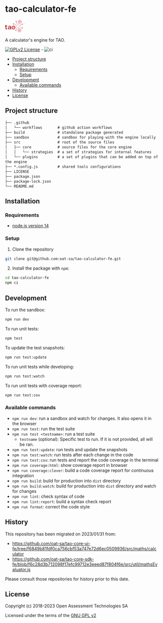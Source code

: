 # tao-calculator-fe

![TAO Logo](https://github.com/oat-sa/taohub-developer-guide/raw/master/resources/tao-logo.png)

A calculator's engine for TAO.

[![GPLv2 License](https://img.shields.io/badge/License-GPL%20v2-yellow.svg)](./LICENSE) -
![ci](https://github.com/oat-sa/tao-calculator-fe/actions/workflows/continuous-integration.yml/badge.svg)

<!-- vscode-markdown-toc -->

-   [Project structure](#Projectstructure)
-   [Installation](#Installation)
    -   [Requirements](#Requirements)
    -   [Setup](#Setup)
-   [Development](#Development)
    -   [Available commands](#Availablecommands)
-   [History](#History)
-   [License](#License)

<!-- vscode-markdown-toc-config
	numbering=false
	autoSave=true
	/vscode-markdown-toc-config -->
<!-- /vscode-markdown-toc -->

## <a name='Projectstructure'></a>Project structure

```text
├── .github
│   └── workflows       # github action workflows
├── build               # standalone package generated
├── sandbox             # sandbox for playing with the engine locally
├── src                 # root of the source files
│   ├── core            # source files for the core engine
│   │   └── strategies  # a set of strategies for internal features
│   └── plugins         # a set of plugins that can be added on top of the engine
├── *.config.js         # shared tools configurations
├── LICENSE
├── package.json
├── package-lock.json
└── README.md
```

## <a name='Installation'></a>Installation

### <a name='Requirements'></a>Requirements

-   [node.js version 14](https://nodejs.org/dist/latest-v14.x/)

### <a name='Setup'></a>Setup

1. Clone the repository

```sh
git clone git@github.com:oat-sa/tao-calculator-fe.git
```

2. Install the package with `npm`:

```sh
cd tao-calculator-fe
npm ci
```

## <a name='Development'></a>Development

To run the sandbox:

```sh
npm run dev
```

To run unit tests:

```sh
npm test
```

To update the test snapshots:

```sh
npm run test:update
```

To run unit tests while developing:

```sh
npm run test:watch
```

To run unit tests with coverage report:

```sh
npm run test:cov
```

### <a name='Availablecommands'></a>Available commands

-   `npm run dev`: run a sandbox and watch for changes. It also opens it in the browser
-   `npm run test`: run the test suite
-   `npm run test <testname>`: run a test suite
    -   `testname` (optional): Specific test to run. If it is not provided, all will be ran.
-   `npm run test:update`: run tests and update the snapshots
-   `npm run test:watch`: run tests after each change in the code
-   `npm run test:cov`: run tests and report the code coverage in the terminal
-   `npm run coverage:html`: show coverage report in browser
-   `npm run coverage:clover`: build a code coverage report for continuous integration
-   `npm run build`: build for production into `dist` directory
-   `npm run build:watch`: build for production into `dist` directory and watch for changes
-   `npm run lint`: check syntax of code
-   `npm run lint:report`: build a syntax check report
-   `npm run format`: correct the code style

## <a name='History'></a>History

This repository has been migrated on 2023/01/31 from:

-   https://github.com/oat-sa/tao-core-ui-fe/tree/f6849b81fdf0ca756cbf53a747e72d6ec0509936/src/maths/calculator
-   https://github.com/oat-sa/tao-core-sdk-fe/blob/f6c28d3b712098f17efc99712e3eeed87f804f6e/src/util/mathsEvaluator.js

Please consult those repositories for history prior to this date.

## <a name='License'></a>License

Copyright (c) 2018-2023 Open Assessment Technologies SA

Licensed under the terms of the [GNU GPL v2](./LICENSE)
